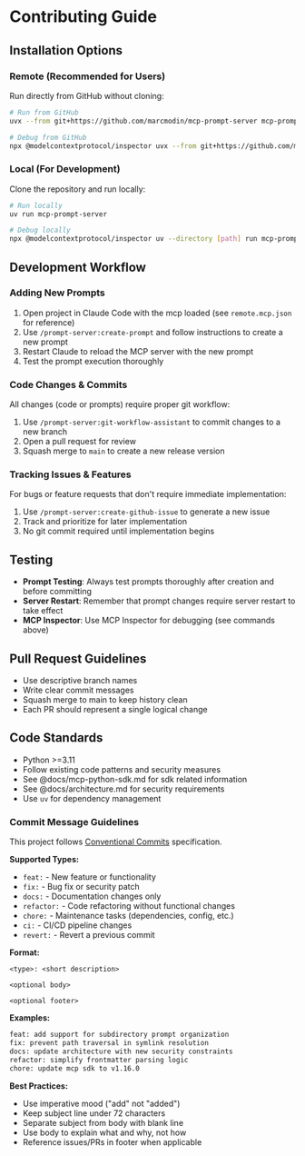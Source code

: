 # Contributing Guide

## Installation Options

### Remote (Recommended for Users)

Run directly from GitHub without cloning:

```bash
# Run from GitHub
uvx --from git+https://github.com/marcmodin/mcp-prompt-server mcp-prompt-server

# Debug from GitHub
npx @modelcontextprotocol/inspector uvx --from git+https://github.com/marcmodin/mcp-prompt-server mcp-prompt-server
```

### Local (For Development)

Clone the repository and run locally:

```bash
# Run locally
uv run mcp-prompt-server

# Debug locally
npx @modelcontextprotocol/inspector uv --directory [path] run mcp-prompt-server
```

## Development Workflow

### Adding New Prompts

1. Open project in Claude Code with the mcp loaded (see `remote.mcp.json` for reference)
2. Use `/prompt-server:create-prompt` and follow instructions to create a new prompt
3. Restart Claude to reload the MCP server with the new prompt
4. Test the prompt execution thoroughly

### Code Changes & Commits

All changes (code or prompts) require proper git workflow:

1. Use `/prompt-server:git-workflow-assistant` to commit changes to a new branch
2. Open a pull request for review
3. Squash merge to `main` to create a new release version

### Tracking Issues & Features

For bugs or feature requests that don't require immediate implementation:

1. Use `/prompt-server:create-github-issue` to generate a new issue
2. Track and prioritize for later implementation
3. No git commit required until implementation begins

## Testing

- **Prompt Testing**: Always test prompts thoroughly after creation and before committing
- **Server Restart**: Remember that prompt changes require server restart to take effect
- **MCP Inspector**: Use MCP Inspector for debugging (see commands above)

## Pull Request Guidelines

- Use descriptive branch names
- Write clear commit messages
- Squash merge to main to keep history clean
- Each PR should represent a single logical change

## Code Standards

- Python >=3.11
- Follow existing code patterns and security measures
- See @docs/mcp-python-sdk.md for sdk related information
- See @docs/architecture.md for security requirements
- Use `uv` for dependency management

### Commit Message Guidelines

This project follows [Conventional Commits](https://www.conventionalcommits.org/) specification.

**Supported Types:**

- `feat:` - New feature or functionality
- `fix:` - Bug fix or security patch
- `docs:` - Documentation changes only
- `refactor:` - Code refactoring without functional changes
- `chore:` - Maintenance tasks (dependencies, config, etc.)
- `ci:` - CI/CD pipeline changes
- `revert:` - Revert a previous commit

**Format:**

```
<type>: <short description>

<optional body>

<optional footer>
```

**Examples:**

```bash
feat: add support for subdirectory prompt organization
fix: prevent path traversal in symlink resolution
docs: update architecture with new security constraints
refactor: simplify frontmatter parsing logic
chore: update mcp sdk to v1.16.0
```

**Best Practices:**

- Use imperative mood ("add" not "added")
- Keep subject line under 72 characters
- Separate subject from body with blank line
- Use body to explain what and why, not how
- Reference issues/PRs in footer when applicable
